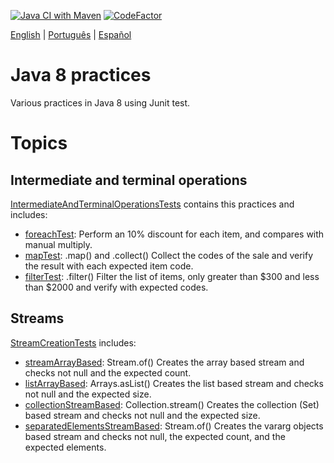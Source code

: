 [![Java CI with Maven](https://github.com/lucas-gio/pruebasJava8/actions/workflows/maven.yml/badge.svg)](https://github.com/lucas-gio/pruebasJava8/actions/workflows/maven.yml)
[![CodeFactor](https://www.codefactor.io/repository/github/lucas-gio/pruebasjava8/badge)](https://www.codefactor.io/repository/github/lucas-gio/pruebasjava8)

<p>
  <a href="#">English</a> |
  <a href="https://github.com/lucas-gio/pruebasJava8/tree/main/lang/pt/README.md">Português</a> |
   <a href="https://github.com/lucas-gio/pruebasJava8/tree/main/lang/es/README.md/">Español</a> 
</p>

# Java 8 practices

Various practices in Java 8 using Junit test.

# Topics

## Intermediate and terminal operations

[IntermediateAndTerminalOperationsTests](https://github.com/lucas-gio/pruebasJava8/blob/main/src/test/java/practices/IntermediateAndTerminalOperationsTests.java)
contains this practices and includes:

* [foreachTest](#): Perform an 10% discount for each item, and compares with manual multiply.
* [mapTest](#): .map() and .collect() Collect the codes of the sale and verify the result with each expected item code.
* [filterTest](#): .filter() Filter the list of items, only greater than $300 and less than $2000 and verify with
  expected codes.

## Streams

[StreamCreationTests](https://github.com/lucas-gio/pruebasJava8/blob/main/src/test/java/practices/StreamCreationTests.java)
includes:

* [streamArrayBased](#): Stream.of() Creates the array based stream and checks not null and the expected count.
* [listArrayBased](#): Arrays.asList() Creates the list based stream and checks not null and the expected size.
* [collectionStreamBased](#): Collection.stream() Creates the collection (Set) based stream and checks not null and the
  expected size.
* [separatedElementsStreamBased](#): Stream.of() Creates the vararg objects based stream and checks not null, the
  expected count, and the expected elements.
